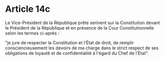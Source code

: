 # Article 14c

Le Vice-Président de la République prête serinent sur la Constitution devant le
Président de la République et en présence de la Cour Constitutionnelle selon les
termes ci-après :

"je jure de respecter la Constitution et l'État de droit, de remplir consciencieusement les devoirs de ma charge
dans le strict respect de ses obligations de loyauté et de confidentialité à l'égard du Chef de l'État".
